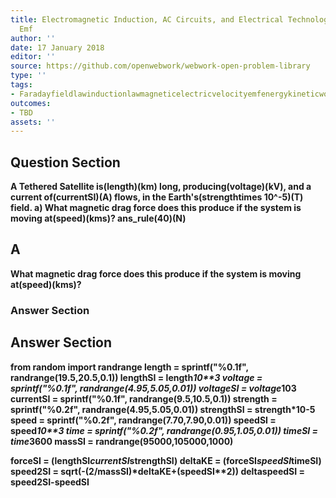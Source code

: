 ```yaml
---
title: Electromagnetic Induction, AC Circuits, and Electrical Technologies - Motional
  Emf
author: ''
date: 17 January 2018
editor: ''
source: https://github.com/openwebwork/webwork-open-problem-library
type: ''
tags:
- Faradayfieldlawinductionlawmagneticelectricvelocityemfenergykineticwork
outcomes:
- TBD
assets: ''
---
```


## Question Section 

<b>
A Tethered Satellite is(length)(km) long, producing(voltage)(kV), and a current of(currentSI)(A) flows, in the Earth's(strengthtimes 10^-5)(T) field.
a) What magnetic drag force does this produce if the system is moving at(speed)(kms)?
ans_rule(40)(N)

## A
What magnetic drag force does this produce if the system is moving at(speed)(kms)?
### Answer Section


## Answer Section

from random import randrange
length = sprintf("%0.1f", randrange(19.5,20.5,0.1))
lengthSI = length*10**3
voltage = sprintf("%0.1f", randrange(4.95,5.05,0.01))
voltageSI = voltage*10**3
currentSI = sprintf("%0.1f", randrange(9.5,10.5,0.1))
strength = sprintf("%0.2f", randrange(4.95,5.05,0.01))
strengthSI = strength*10**-5
speed = sprintf("%0.2f", randrange(7.70,7.90,0.01))
speedSI = speed*10**3
time = sprintf("%0.2f", randrange(0.95,1.05,0.01))
timeSI = time*3600
massSI = randrange(95000,105000,1000)

forceSI = (lengthSI*currentSI*strengthSI)
deltaKE = (forceSI*speedSI*timeSI)
speed2SI = sqrt(-(2/massSI)*deltaKE+(speedSI**2))
deltaspeedSI = speed2SI-speedSI